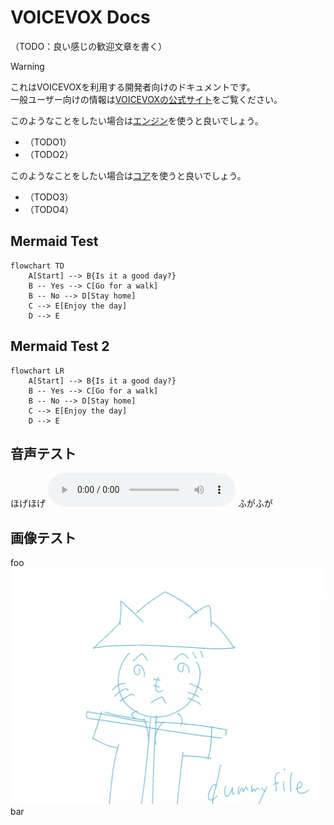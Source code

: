 # VOICEVOX Docs

（TODO：良い感じの歓迎文章を書く）

> [!WARNING]
> これはVOICEVOXを利用する開発者向けのドキュメントです。\
> 一般ユーザー向けの情報は[VOICEVOXの公式サイト](https://voicevox.hiroshiba.jp/)をご覧ください。

このようなことをしたい場合は[エンジン](./engine/)を使うと良いでしょう。

- （TODO1）
- （TODO2）

このようなことをしたい場合は[コア](./core/)を使うと良いでしょう。

- （TODO3）
- （TODO4）

## Mermaid Test

```mermaid
flowchart TD
    A[Start] --> B{Is it a good day?}
    B -- Yes --> C[Go for a walk]
    B -- No --> D[Stay home]
    C --> E[Enjoy the day]
    D --> E
```

## Mermaid Test 2

```mermaid
flowchart LR
    A[Start] --> B{Is it a good day?}
    B -- Yes --> C[Go for a walk]
    B -- No --> D[Stay home]
    C --> E[Enjoy the day]
    D --> E
```

## 音声テスト

ほげほげ
![hoge](./test.mp3)
ふがふが

## 画像テスト

foo
![foo](./dummy.webp)
bar
